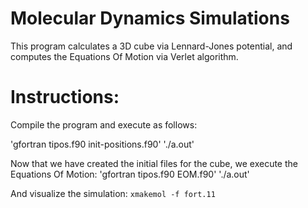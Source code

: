 # Molecular Dynamics Simulations
This program calculates a 3D cube via Lennard-Jones potential, and computes the Equations Of Motion via Verlet algorithm.

# Instructions:
Compile the program and execute as follows:

'gfortran tipos.f90 init-positions.f90'
'./a.out'

Now that we have created the initial files for the cube, we execute the Equations Of Motion:
'gfortran tipos.f90 EOM.f90'
'./a.out'

And visualize the simulation:
`xmakemol -f fort.11`
